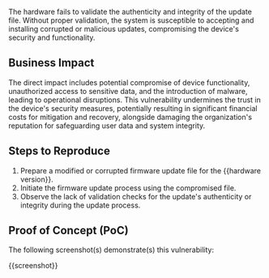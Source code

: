 The hardware fails to validate the authenticity and integrity of the update file. Without proper validation, the system is susceptible to accepting and installing corrupted or malicious updates, compromising the device's security and functionality.

## Business Impact

The direct impact includes potential compromise of device functionality, unauthorized access to sensitive data, and the introduction of malware, leading to operational disruptions. This vulnerability undermines the trust in the device's security measures, potentially resulting in significant financial costs for mitigation and recovery, alongside damaging the organization's reputation for safeguarding user data and system integrity.

## Steps to Reproduce

1. Prepare a modified or corrupted firmware update file for the {{hardware version}}.
2. Initiate the firmware update process using the compromised file.
3. Observe the lack of validation checks for the update's authenticity or integrity during the update process.

## Proof of Concept (PoC)

The following screenshot(s) demonstrate(s) this vulnerability:

{{screenshot}}
